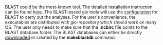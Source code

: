 BLAST could be the most-known tool. The detailed installation instruction can be found [here](http://www.ncbi.nlm.nih.gov/books/NBK52640/).
The BLAST-based gio tools will use the [configuration](http://www.ncbi.nlm.nih.gov/books/NBK52640/#_chapter1_Configuration_) for
BLAST to carry out the analyses. For the user's convenience, the executables are distributed with gio-repository which should work on many OS. The user only needs to make sure that the **.ncbirc** file points to the BLAST database folder.
The BLAST databases can either be directly
[downloaded](http://www.ncbi.nlm.nih.gov/books/NBK52640/#_chapter1__Basic_use_1_) or created by the **makeblastdb** command.